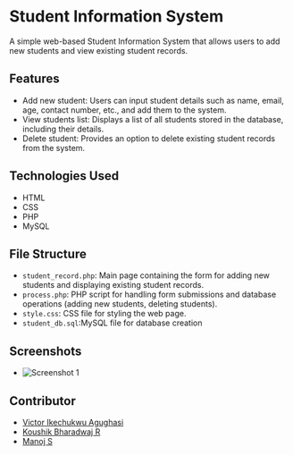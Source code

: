# Student Information System

A simple web-based Student Information System that allows users to add new students and view existing student records.

## Features

- Add new student: Users can input student details such as name, email, age, contact number, etc., and add them to the system.
- View students list: Displays a list of all students stored in the database, including their details.
- Delete student: Provides an option to delete existing student records from the system.

## Technologies Used

- HTML
- CSS
- PHP
- MySQL

## File Structure

- `student_record.php`: Main page containing the form for adding new students and displaying existing student records.
- `process.php`: PHP script for handling form submissions and database operations (adding new students, deleting students).
- `style.css`: CSS file for styling the web page.
- `student_db.sql`:MySQL file for database creation

## Screenshots

- ![Screenshot 1](https://github.com/KoushikBharadwaj/DBMS-MiniProject/assets/154208883/ba992c64-e202-4afa-9e30-d9431e94df79)

## Contributor

- [Victor Ikechukwu Agughasi](https://github.com/Victor-Ikechukwu)
- [Koushik Bharadwaj R](https://github.com/KoushikBharadwaj)
- [Manoj S](https://github.com/ManojManuS)

